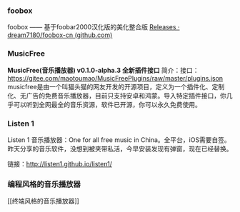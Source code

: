 ### foobox
foobox —— 基于foobar2000汉化版的美化整合版
[Releases · dream7180/foobox-cn (github.com)](https://github.com/dream7180/foobox-cn)

### MusicFree
**MusicFree(音乐播放器) v0.1.0-alpha.3 全新插件接口**
简介：接口：https://gitee.com/maotoumao/MusicFreePlugins/raw/master/plugins.json
musicfree是由一个叫猫头猫的网友开发的开源项目，定义为一个插件化、定制化、无广告的免费音乐播放器，目前只支持安卓和鸿蒙。导入特定插件接口，你几乎可以听到全网最全的音乐资源，软件已开源，你可以永久免费使用。



### Listen 1

Listen 1 音乐播放器：One for all free music in China。全平台，iOS需要自签。昨天分享的音乐软件，没想到被夹带私活，今早安装发现有弹窗，现在已经替换。

链接：http://listen1.github.io/listen1/



### 编程风格的音乐播放器

[[终端风格的音乐播放器]]